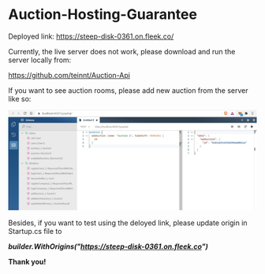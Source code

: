 # Auction-Hosting-Guarantee

Deployed link: https://steep-disk-0361.on.fleek.co/

Currently, the live server does not work, please download and run the server locally from:

https://github.com/teinnt/Auction-Api

If you want to see auction rooms, please add new auction from the server like so:

![alt text](https://github.com/teinnt/Auction-Hosting-Guarantee/blob/master/src/assets/images/readme.jpg)

Besides, if you want to test using the deloyed link, please update origin in Startup.cs file to 

***builder.WithOrigins("https://steep-disk-0361.on.fleek.co")***

**Thank you!**
